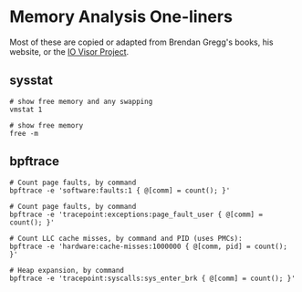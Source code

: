 # Memory Analysis One-liners

Most of these are copied or adapted from Brendan Gregg's books, his website, or the [IO Visor Project](https://github.com/iovisor).


## sysstat

```
# show free memory and any swapping
vmstat 1

# show free memory
free -m
```


## bpftrace

```
# Count page faults, by command
bpftrace -e 'software:faults:1 { @[comm] = count(); }'

# Count page faults, by command
bpftrace -e 'tracepoint:exceptions:page_fault_user { @[comm] = count(); }'

# Count LLC cache misses, by command and PID (uses PMCs):
bpftrace -e 'hardware:cache-misses:1000000 { @[comm, pid] = count(); }'

# Heap expansion, by command
bpftrace -e 'tracepoint:syscalls:sys_enter_brk { @[comm] = count(); }'
```